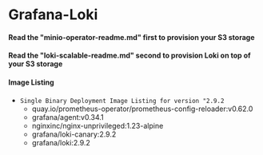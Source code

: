 # Grafana-Loki

#### Read the "minio-operator-readme.md" first to provision your S3 storage
#### Read the "loki-scalable-readme.md" second to provision Loki on top of your S3 storage

#### Image Listing

- `Single Binary Deployment Image Listing for version "2.9.2`
  - quay.io/prometheus-operator/prometheus-config-reloader:v0.62.0
  - grafana/agent:v0.34.1
  - nginxinc/nginx-unprivileged:1.23-alpine
  - grafana/loki-canary:2.9.2
  - grafana/loki:2.9.2

